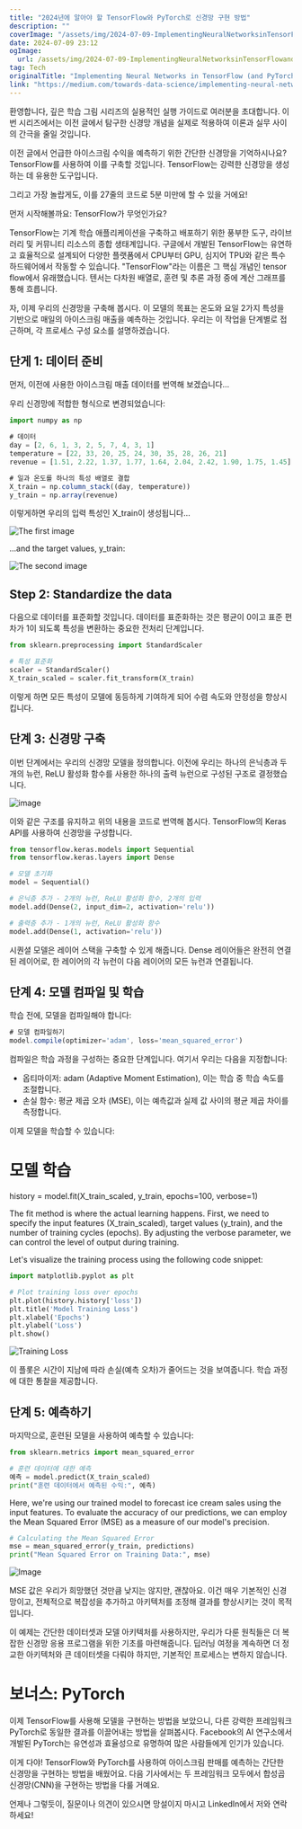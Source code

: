 ```yaml
---
title: "2024년에 알아야 할 TensorFlow와 PyTorch로 신경망 구현 방법"
description: ""
coverImage: "/assets/img/2024-07-09-ImplementingNeuralNetworksinTensorFlowandPyTorch_0.png"
date: 2024-07-09 23:12
ogImage: 
  url: /assets/img/2024-07-09-ImplementingNeuralNetworksinTensorFlowandPyTorch_0.png
tag: Tech
originalTitle: "Implementing Neural Networks in TensorFlow (and PyTorch)"
link: "https://medium.com/towards-data-science/implementing-neural-networks-in-tensorflow-and-pytorch-3c1f097e412a"
---
```



환영합니다, 깊은 학습 그림 시리즈의 실용적인 실행 가이드로 여러분을 초대합니다. 이번 시리즈에서는 이전 글에서 탐구한 신경망 개념을 실제로 적용하여 이론과 실무 사이의 간극을 줄일 것입니다.

이전 글에서 언급한 아이스크림 수익을 예측하기 위한 간단한 신경망을 기억하시나요? TensorFlow를 사용하여 이를 구축할 것입니다. TensorFlow는 강력한 신경망을 생성하는 데 유용한 도구입니다.

그리고 가장 놀랍게도, 이를 27줄의 코드로 5분 미만에 할 수 있을 거에요!

먼저 시작해볼까요: TensorFlow가 무엇인가요?

<div class="content-ad"></div>

TensorFlow는 기계 학습 애플리케이션을 구축하고 배포하기 위한 풍부한 도구, 라이브러리 및 커뮤니티 리소스의 종합 생태계입니다. 구글에서 개발된 TensorFlow는 유연하고 효율적으로 설계되어 다양한 플랫폼에서 CPU부터 GPU, 심지어 TPU와 같은 특수 하드웨어에서 작동할 수 있습니다. "TensorFlow"라는 이름은 그 핵심 개념인 tensor flow에서 유래했습니다. 텐서는 다차원 배열로, 훈련 및 추론 과정 중에 계산 그래프를 통해 흐릅니다.

자, 이제 우리의 신경망을 구축해 봅시다. 이 모델의 목표는 온도와 요일 2가지 특성을 기반으로 매일의 아이스크림 매출을 예측하는 것입니다. 우리는 이 작업을 단계별로 접근하며, 각 프로세스 구성 요소를 설명하겠습니다.

## 단게 1: 데이터 준비

먼저, 이전에 사용한 아이스크림 매출 데이터를 번역해 보겠습니다…

<div class="content-ad"></div>

우리 신경망에 적합한 형식으로 변경되었습니다:

```js
import numpy as np

# 데이터
day = [2, 6, 1, 3, 2, 5, 7, 4, 3, 1]
temperature = [22, 33, 20, 25, 24, 30, 35, 28, 26, 21]
revenue = [1.51, 2.22, 1.37, 1.77, 1.64, 2.04, 2.42, 1.90, 1.75, 1.45]

# 일과 온도를 하나의 특성 배열로 결합
X_train = np.column_stack((day, temperature))
y_train = np.array(revenue)
```

이렇게하면 우리의 입력 특성인 X_train이 생성됩니다…

<div class="content-ad"></div>


![The first image](/assets/img/2024-07-09-ImplementingNeuralNetworksinTensorFlowandPyTorch_1.png)

…and the target values, y_train:

![The second image](/assets/img/2024-07-09-ImplementingNeuralNetworksinTensorFlowandPyTorch_2.png)

## Step 2: Standardize the data


<div class="content-ad"></div>

다음으로 데이터를 표준화할 것입니다. 데이터를 표준화하는 것은 평균이 0이고 표준 편차가 1이 되도록 특성을 변환하는 중요한 전처리 단계입니다.

```python
from sklearn.preprocessing import StandardScaler

# 특성 표준화
scaler = StandardScaler()
X_train_scaled = scaler.fit_transform(X_train)
```

이렇게 하면 모든 특성이 모델에 동등하게 기여하게 되어 수렴 속도와 안정성을 향상시킵니다.

## 단계 3: 신경망 구축

<div class="content-ad"></div>

이번 단계에서는 우리의 신경망 모델을 정의합니다. 이전에 우리는 하나의 은닉층과 두 개의 뉴런, ReLU 활성화 함수를 사용한 하나의 출력 뉴런으로 구성된 구조로 결정했습니다.

![image](/assets/img/2024-07-09-ImplementingNeuralNetworksinTensorFlowandPyTorch_3.png)

이와 같은 구조를 유지하고 위의 내용을 코드로 번역해 봅시다. TensorFlow의 Keras API를 사용하여 신경망을 구성합니다.

```python
from tensorflow.keras.models import Sequential
from tensorflow.keras.layers import Dense

# 모델 초기화
model = Sequential()

# 은닉층 추가 - 2개의 뉴런, ReLU 활성화 함수, 2개의 입력
model.add(Dense(2, input_dim=2, activation='relu'))

# 출력층 추가 - 1개의 뉴런, ReLU 활성화 함수
model.add(Dense(1, activation='relu'))
```

<div class="content-ad"></div>

시퀀셜 모델은 레이어 스택을 구축할 수 있게 해줍니다. Dense 레이어들은 완전히 연결된 레이어로, 한 레이어의 각 뉴런이 다음 레이어의 모든 뉴런과 연결됩니다.

## 단계 4: 모델 컴파일 및 학습

학습 전에, 모델을 컴파일해야 합니다:

```js
# 모델 컴파일하기
model.compile(optimizer='adam', loss='mean_squared_error')
```

<div class="content-ad"></div>

컴파일은 학습 과정을 구성하는 중요한 단계입니다. 여기서 우리는 다음을 지정합니다:

- 옵티마이저: adam (Adaptive Moment Estimation), 이는 학습 중 학습 속도를 조절합니다.
- 손실 함수: 평균 제곱 오차 (MSE), 이는 예측값과 실제 값 사이의 평균 제곱 차이를 측정합니다.

이제 모델을 학습할 수 있습니다:


# 모델 학습
history = model.fit(X_train_scaled, y_train, epochs=100, verbose=1)


<div class="content-ad"></div>

The fit method is where the actual learning happens. First, we need to specify the input features (X_train_scaled), target values (y_train), and the number of training cycles (epochs). By adjusting the verbose parameter, we can control the level of output during training.

Let's visualize the training process using the following code snippet:

```python
import matplotlib.pyplot as plt

# Plot training loss over epochs
plt.plot(history.history['loss'])
plt.title('Model Training Loss')
plt.xlabel('Epochs')
plt.ylabel('Loss')
plt.show()
```

![Training Loss](/assets/img/2024-07-09-ImplementingNeuralNetworksinTensorFlowandPyTorch_4.png)

<div class="content-ad"></div>

이 플롯은 시간이 지남에 따라 손실(예측 오차)가 줄어드는 것을 보여줍니다. 학습 과정에 대한 통찰을 제공합니다.

## 단계 5: 예측하기

마지막으로, 훈련된 모델을 사용하여 예측할 수 있습니다:

```python
from sklearn.metrics import mean_squared_error

# 훈련 데이터에 대한 예측
예측 = model.predict(X_train_scaled)
print("훈련 데이터에서 예측된 수익:", 예측)
```

<div class="content-ad"></div>

Here, we're using our trained model to forecast ice cream sales using the input features. To evaluate the accuracy of our predictions, we can employ the Mean Squared Error (MSE) as a measure of our model's precision.

```python
# Calculating the Mean Squared Error
mse = mean_squared_error(y_train, predictions)
print("Mean Squared Error on Training Data:", mse)
```

![Image](/assets/img/2024-07-09-ImplementingNeuralNetworksinTensorFlowandPyTorch_6.png)

<div class="content-ad"></div>

MSE 값은 우리가 희망했던 것만큼 낮지는 않지만, 괜찮아요. 이건 매우 기본적인 신경망이고, 전체적으로 복잡성을 추가하고 아키텍처를 조정해 결과를 향상시키는 것이 목적입니다.

이 예제는 간단한 데이터셋과 모델 아키텍처를 사용하지만, 우리가 다룬 원칙들은 더 복잡한 신경망 응용 프로그램을 위한 기초를 마련해줍니다. 딥러닝 여정을 계속하면 더 정교한 아키텍처와 큰 데이터셋을 다뤄야 하지만, 기본적인 프로세스는 변하지 않습니다.

# 보너스: PyTorch

이제 TensorFlow를 사용해 모델을 구현하는 방법을 보았으니, 다른 강력한 프레임워크 PyTorch로 동일한 결과를 이끌어내는 방법을 살펴봅시다. Facebook의 AI 연구소에서 개발된 PyTorch는 유연성과 효율성으로 유명하여 많은 사람들에게 인기가 있습니다.

<div class="content-ad"></div>

이게 다야! TensorFlow와 PyTorch를 사용하여 아이스크림 판매를 예측하는 간단한 신경망을 구현하는 방법을 배웠어요. 다음 기사에서는 두 프레임워크 모두에서 합성곱 신경망(CNN)을 구현하는 방법을 다룰 거예요.

언제나 그렇듯이, 질문이나 의견이 있으시면 망설이지 마시고 LinkedIn에서 저와 연락하세요!